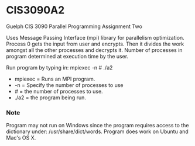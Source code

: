 # CIS3090A2
Guelph CIS 3090 Parallel Programming Assignment Two

<p>Uses Message Passing Interface (mpi) library for parallelism optimization. Process 0 gets the input from user and encrypts. Then it divides the work amongst all the other processes and decrypts it. Number of processes in program determined at execution time by the user.</p>

<p>Run program by typing in: mpiexec -n # ./a2</p>
<ul>
	<li>mpiexec = Runs an MPI program.</li>
	<li>-n = Specify the number of processes to use</li>
	<li># = the number of processes to use.</li>
	<li>./a2 = the program being run.</li>
</ul>

<h3>Note</h3>
<p>Program may not run on Windows since the program requires access to the dictionary under: /usr/share/dict/words. Program does work on Ubuntu and Mac's OS X.</p>